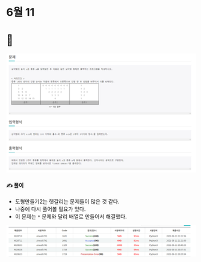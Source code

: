 # 6월 11

# 🚩

[![image-20210611222127897](README.assets/image-20210611222127897-1623417879674.png)]((http://jungol.co.kr/bbs/board.php?bo_table=pbank&wr_id=914&sca=2020)
)




#### ✍ 풀이

- 도형만들기2는 헷갈리는 문제들이 많은 것 같다.
- 나중에 다시 풀어볼 필요가 있다.
- 이 문제는 `*` 문제와 달리 배열로 만들어서 해결했다.



![image-20210611222301648](README.assets/image-20210611222301648.png)
